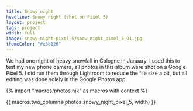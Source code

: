 ```yaml
---
title: Snowy night
headline: Snowy night (shot on Pixel 5)
layout: project
tags: project
width: full
image: snowy-night-pixel-5/snow_night_pixel_5_01.jpg
themeColor: "#e3b120"
---
```


We had one night of heavy snowfall in Cologne in January. I used this to test my new phone camera, all photos in this album were shot on a Google Pixel 5. I did run them through Lightroom to reduce the file size a bit, but all editing was done solely in the Google Photos app.

{% import "macros/photos.njk" as macros with context %}

{{ macros.two_columns(photos.snowy_night_pixel_5, width) }}
